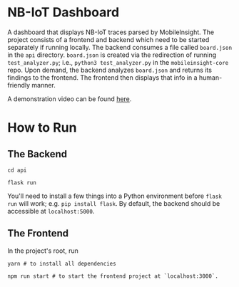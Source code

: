 # NB-IoT Dashboard

A dashboard that displays NB-IoT traces parsed by MobileInsight. The project consists of a frontend and backend which need to be started separately if running locally. The backend consumes a file called `board.json` in the `api` directory. `board.json` is created via the redirection of running `test_analyzer.py`; i.e., `python3 test_analyzer.py` in the `mobileinsight-core` repo. Upon demand, the backend analyzes `board.json` and returns its findings to the frontend. The frontend then displays that info in a human-friendly manner.

A demonstration video can be found [here](https://drive.google.com/file/d/1sc2Op1NuekrWAS_IZgx3qk6-Znwi8W-M/view?usp=share_link).

# How to Run
## The Backend

```shell
cd api

flask run
```
You'll need to install a few things into a Python environment before `flask run` will work; e.g. `pip install flask`. By default, the backend should be accessible at `localhost:5000`.

## The Frontend

In the project's root, run

```shell
yarn # to install all dependencies

npm run start # to start the frontend project at `localhost:3000`.
```
